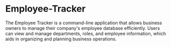 # Employee-Tracker
The Employee Tracker is a command-line application that allows business owners to manage their company's employee database efficiently. Users can view and manage departments, roles, and employee information, which aids in organizing and planning business operations.
